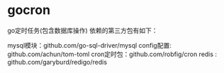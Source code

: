 # gocron
go定时任务(包含数据库操作)
依赖的第三方包有如下：

mysql模块：github.com/go-sql-driver/mysql
config配置: github.com/achun/tom-toml
cron定时包：github.com/robfig/cron
redis : github.com/garyburd/redigo/redis
